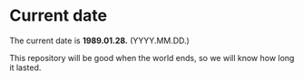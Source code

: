 # Current date

The current date is **1989.01.28.** (YYYY.MM.DD.)

This repository will be good when the world ends, so we will know how long it lasted.